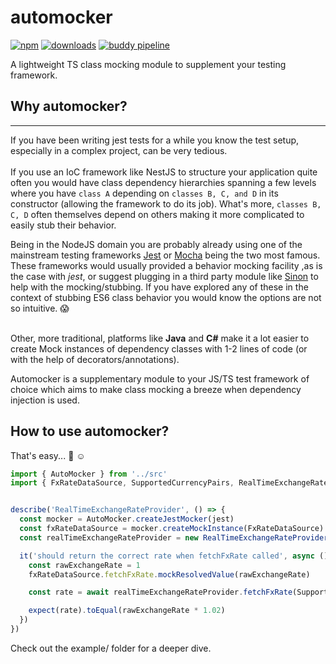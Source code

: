  # automocker 
[![npm](https://img.shields.io/npm/v/automocker.svg?maxAge=2592000)](https://www.npmjs.com/package/automocker)
[![downloads](https://img.shields.io/npm/dt/automocker.svg?maxAge=2592000)](https://www.npmjs.com/package/automocker)
[![buddy pipeline](https://app.buddy.works/shekerovborislav-1/automocker/pipelines/pipeline/367079/badge.svg?token=ce7b24637df72449656420b38bbd249864e4309cd4ec1d75efed732bf2f7e7da "build")](https://app.buddy.works/shekerovborislav-1/automocker/pipelines/pipeline/367079)

A lightweight TS class mocking module to supplement your testing framework.

## Why automocker?
---

If you have been writing jest tests for a while you know the test setup, especially in a complex project, can be very tedious.<br /><br /> If you use an IoC framework like NestJS to structure your application quite often you would have class dependency hierarchies spanning a few levels where you have `class A` depending on `classes B, C, and D` in its constructor (allowing the framework to do its job). What's more, `classes B, C, D` often themselves depend on others making it more complicated to easily stub their behavior.

Being in the NodeJS domain you are probably already using one of the mainstream testing frameworks [Jest](https://jestjs.io/) or [Mocha](https://mochajs.org/) being the two most famous. These frameworks would usually provided a behavior mocking facility ,as is the case with *jest*, or suggest plugging in a third party module like [Sinon](https://sinonjs.org/) to help with the mocking/stubbing. If you have explored any of these in the context of stubbing ES6 class behavior you would know the options are not so intuitive. :scream: <br /><br />

Other, more traditional, platforms like **Java** and **C#** make it a lot easier to create Mock instances of dependency classes with 1-2 lines of code (or with the help of decorators/annotations). <br />

Automocker is a supplementary module to your JS/TS test framework of choice which aims to make class mocking a breeze when dependency injection is used. 

## How to use automocker?

That's easy... :palm_tree: :relaxed:

```javascript
import { AutoMocker } from '../src'
import { FxRateDataSource, SupportedCurrencyPairs, RealTimeExchangeRateProvider } from './domain/FxRateDataSource'


describe('RealTimeExchangeRateProvider', () => {
  const mocker = AutoMocker.createJestMocker(jest)
  const fxRateDataSource = mocker.createMockInstance(FxRateDataSource)
  const realTimeExchangeRateProvider = new RealTimeExchangeRateProvider(fxRateDataSource)

  it('should return the correct rate when fetchFxRate called', async () => {
    const rawExchangeRate = 1
    fxRateDataSource.fetchFxRate.mockResolvedValue(rawExchangeRate)

    const rate = await realTimeExchangeRateProvider.fetchFxRate(SupportedCurrencyPairs.USD_EUR)

    expect(rate).toEqual(rawExchangeRate * 1.02)
  })
})
```

Check out the example/ folder for a deeper dive.
